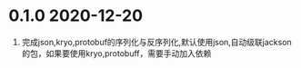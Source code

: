 # 0.1.0 2020-12-20
1. 完成json,kryo,protobuf的序列化与反序列化,默认使用json,自动级联jackson的包，如果要使用kryo,protobuff，需要手动加入依赖